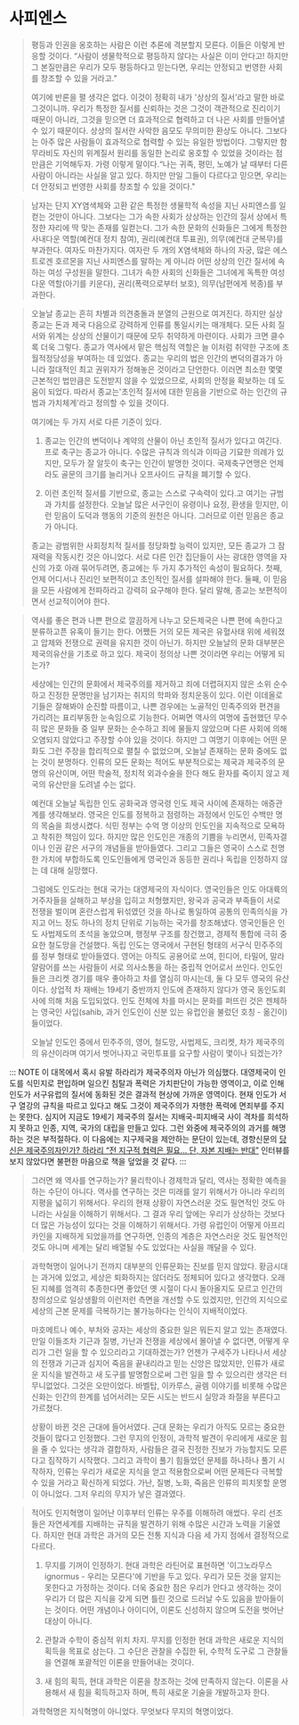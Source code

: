 # 사피엔스

> 평등과 인권을 옹호하는 사람은 이런 추론에 격분할지 모른다. 이들은 이렇게 반응할 것이다. “사람이 생물학적으로 평등하지 않다는 사실은 이미 안다고! 하지만 그 본질만큼은 우리가 모두 평등하다고 믿는다면, 우리는 안정되고 번영한 사회를 창조할 수 있을 거라고.”
>
> 여기에 반론을 펼 생각은 없다. 이것이 정확히 내가 '상상의 질서'라고 말한 바로 그것이니까. 우리가 특정한 질서를 신뢰하는 것은 그것이 객관적으로 진리이기 때문이 아니라, 그것을 믿으면 더 효과적으로 협력하고 더 나은 사회를 만들어낼 수 있기 때문이다. 상상의 질서란 사악한 음모도 무의미한 환상도 아니다. 그보다는 아주 많은 사람들이 효과적으로 협력할 수 있는 유일한 방법이다. 그렇지만 함무라비도 자신의 위계질서 원리를 동일한 논리로 옹호할 수 있었을 것이라는 점만큼은 기억해두자. 가령 이렇게 말이다.“나는 귀족, 평민, 노예가 날 때부터 다른 사람이 아니라는 사실을 알고 있다. 하지만 만일 그들이 다르다고 믿으면, 우리는 더 안정되고 번영한 사회를 창조할 수 있을 것이다."

> 남자는 단지 XY염색체와 고환 같은 특정한 생물학적 속성을 지닌 사피엔스를 일컫는 것만이 아니다. 그보다는 그가 속한 사회가 상상하는 인간의 질서 상에서 특정한 자리에 딱 맞는 존재를 일컫는다. 그가 속한 문화의 신화들은 그에게 특정한 사내다운 역할(예컨대 정치 참여), 권리(예컨대 투표권), 의무(예컨대 군복무)를 부과한다. 여자도 마찬가지다. 여자란 두 개의 X염색체와 하나의 자궁, 많은 에스트로겐 호르몬을 지닌 사피엔스를 말하는 게 아니라 어떤 상상의 인간 질서에 속하는 여성 구성원을 말한다. 그녀가 속한 사회의 신화들은 그녀에게 독특한 여성다운 역할(아기를 키운다), 권리(폭력으로부터 보호), 의무(남편에게 복종)를 부과한다.

> 오늘날 종교는 흔히 차별과 의견충돌과 분열의 근원으로 여겨진다. 하지만 실상 종교는 돈과 제국 다음으로 강력하게 인류를 통일시키는 매개체다. 모든 사회 질서와 위계는 상상의 산물이기 때문에 모두 취약하게 마련이다. 사회가 크면 클수록 더욱 그렇다. 종교가 역사에서 맡은 핵심적 역할은 늘 이처럼 취약한 구조에 초월적정당성을 부여하는 데 있었다. 종교는 우리의 법은 인간의 변덕의결과가 아니라 절대적인 최고 권위자가 정해놓은 것이라고 단언한다. 이러면 최소한 몇몇 근본적인 법만큼은 도전받지 않을 수 있었으므로, 사회의 안정을 확보하는 데 도움이 되었다. 따라서 종교는'초인적 질서에 대한 믿음을 기반으로 하는 인간의 규범과 가치체계'라고 정의할 수 있을 것이다.
>
> 여기에는 두 가지 서로 다른 기준이 있다.
>
> 1. 종교는 인간의 변덕이나 계약의 산물이 아닌 초인적 질서가 있다고 여긴다. 프로 축구는 종교가 아니다. 수많은 규칙과 의식과 이따금 기묘한 의례가 있지만, 모두가 잘 알듯이 축구는 인간이 발명한 것이다. 국제축구연맹은 언제라도 골문의 크기를 늘리거나 오프사이드 규칙을 폐기할 수 있다.
>
> 2. 이런 초인적 질서를 기반으로, 종교는 스스로 구속력이 있다.고 여기는 규범과 가치를 설정한다. 오늘날 많은 서구인이 유령이나 요정, 환생을 믿지만, 이런 믿음이 도덕과 행동의 기준의 원천은 아니다. 그러므로 이런 믿음은 종교가 아니다.
>
> 종교는 광범위한 사회정치적 질서를 정당화할 능력이 있지만, 모든 종교가 그 잠재력을 작동시킨 것은 아니었다. 서로 다른 인간 집단들이 사는 광대한 영역을 자신의 가호 아래 묶어두려면, 종교에는 두 가지 추가적인 속성이 필요하다. 첫째, 언제 어디서나 진리인 보편적이고 초인적인 질서를 설파해야 한다. 둘째, 이 믿음을 모든 사람에게 전파하라고 강력히 요구해야 한다. 달리 말해, 종교는 보편적이면서 선교적이어야 한다.

> 역사를 좋은 편과 나쁜 편으로 깔끔하게 나누고 모든제국은 나쁜 편에 속한다고 분류하고픈 유혹이 들기는 한다. 어쨌든 거의 모든 제국은 유혈사태 위에 세워졌고 압제와 전쟁으로 권력을 유지한 것이 아닌가. 하지만 오늘날의 문화 대부분은 제국의유산을 기초로 하고 있다. 제국이 정의상 나쁜 것이라면 우리는 어떻게 되는가?
>
> 세상에는 인간의 문화에서 제국주의를 제거하고 죄에 더렵혀지지 않은 소위 순수하고 진정한 문명만을 남기자는 취지의 학파와 정치운동이 있다. 이런 이데올로기들은 잘해봐야 순진할 따름이고, 나쁜 경우에는 노골적인 민족주의와 편견을 가리려는 표리부동한 눈속임으로 기능한다. 어쩌면 역사의 여명에 출현했던 무수히 많은 문화들 중 일부 문화는 순수하고 죄에 물들지 않았으며 다른 사회에 의해 오염되지 않았다고 주장할 수야 있을 것이다. 하지만 그 여명기 이후에는 어떤 문화도 그런 주장을 합리적으로 펼칠 수 없었으며, 오늘날 존재하는 문화 중에도 없는 것이 분명하다. 인류의 모든 문화는 적어도 부분적으로는 제국과 제국주의 문명의 유산이며, 어떤 학술적, 정치적 외과수술을 한다 해도 환자를 죽이지 않고 제국의 유산만을 도려낼 수는 없다.
>
> 예컨대 오늘날 독립한 인도 공화국과 영국령 인도 제국 사이에 존재하는 애증관계를 생각해보라. 영국은 인도를 정복하고 점령하는 과정에서 인도인 수백만 명의 목숨을 희생시켰다. 식민 정부는 수억 명 이상의 인도인을 지속적으로 모욕하고 착취한 책임이 있다. 하지만 많은 인도인은 개종의 기쁨을 누리면서, 민족자결이나 인권 같은 서구의 개념들을 받아들였다. 그리고 그들은 영국이 스스로 천명한 가치에 부합하도록 인도인들에게 영국인과 동등한 권리나 독립을 인정하지 않는 데 대해 실망했다.
>
> 그럼에도 인도라는 현대 국가는 대영제국의 자식이다. 영국인들은 인도 아대륙의 거주자들을 살해하고 부상을 입히고 처형했지만, 왕국과 공국과 부족들이 서로 전쟁을 벌이며 혼란스럽게 뒤섞였던 것을 하나로 통일하여 공통의 민족의식을 가지고 어느 정도 하나의 정치 단위로 기능하는 국가를 창조해냈다. 영국인들은 인도 사법제도의 초석을 놓았으며, 행정부 구조를 창건했고, 경제적 통합에 극히 중요한 철도망을 건설했다. 독립 인도는 영국에서 구현된 형태의 서구식 민주주의를 정부 형태로 받아들였다. 영어는 아직도 공용어로 쓰여, 힌디어, 타밀어, 말라얄람어를 쓰는 사람들이 서로 의사소통을 하는 중립적 언어로서 쓰인다. 인도인들은 크리켓 경기를 매우 좋아하고 차를 열심히 마시는데, 둘 다 모두 영국의 유산이다. 상업적 차 재배는 19세기 중반까지 인도에 존재하지 않다가 영국 동인도회사에 의해 처음 도입되었다. 인도 전체에 차를 마시는 문화를 퍼뜨린 것은 젠체하는 영국인 사입(sahib, 과거 인도인이 신분 있는 유럽인을 불렀던 호칭 - 옮긴이)들이었다.
>
> 오늘날 인도인 중에서 민주주의, 영어, 철도망, 사법제도, 크리켓, 차가 제국주의의 유산이라며 여기서 벗어나자고 국민투표를 요구할 사람이 몇이나 되겠는가?

::: NOTE
이 대목에서 혹시 유발 하라리가 제국주의자 아닌가 의심했다. 대영제국이 인도를 식민지로 편입하며 일으킨 침탈과 폭력은 가치판단이 가능한 영역이고, 이로 인해 인도가 서구유럽의 질서에 동화된 것은 결과적 현상에 가까운 영역이다. 현재 인도가 서구 열강의 규칙을 따르고 있다고 해도 그것이 제국주의가 자행한 폭력에 면죄부를 주지는 못한다. 심지어 지금도 19세기 제국주의 질서는 지배국-피지배국 사이 격차를 희석하지 못하고 인종, 지역, 국가의 대립을 만들고 있다. 그런 와중에 제국주의의 과거를 해명하는 것은 부적절하다. 이 다음에는 지구제국을 제안하는 문단이 있는데, 경향신문의 [당신은 제국주의자인가? 하라리 “전 지구적 협력은 필요... 단, 자본 지배는 반대”](https://www.khan.co.kr/culture/book/article/201707132203025) 인터뷰를 보지 않았다면 불편한 마음으로 책을 덮었을 것 같다. 
:::

> 그러면 왜 역사를 연구하는가? 물리학이나 경제학과 달리, 역사는 정확한 예측을 하는 수단이 아니다. 역사를 연구하는 것은 미래를 알기 위해서가 아니라 우리의 지평을 넓히기 위해서다. 우리의 현재 상황이 자연스러운 것도 필연적인 것도 아니라는 사실을 이해하기 위해서다. 그 결과 우리 앞에는 우리가 상상하는 것보다 더 많은 가능성이 있다는 것을 이해하기 위해서다. 가령 유럽인이 어떻게 아프리카인을 지배하게 되었을까를 연구하면, 인종의 계층은 자연스러운 것도 필연적인 것도 아니며 세계는 달리 배열될 수도 있었다는 사실을 깨달을 수 있다.

> 과학혁명이 일어나기 전까지 대부분의 인류문화는 진보를 믿지 않았다. 황금시대는 과거에 있었고, 세상은 퇴화하지는 않더라도 정체되어 있다고 생각했다. 오래된 지혜를 엄격히 추종한다면 좋았던 옛 시절이 다시 돌아올지도 모르고 인간의 창의성으로 일상생활의 이런저런 측면을 개선할 수도 있겠지만, 인간의 지식으로 세상의 근본 문제를 극복하기는 불가능하다는 인식이 지배적이었다.
>
> 마호메트나 예수, 부처와 공자는 세상의 중요한 일은 뭐든지 알고 있는 존재였다. 만일 이들조차 기근과 질병, 가난과 전쟁을 세상에서 몰아낼 수 없다면, 어떻게 우리가 그런 일을 할 수 있으리라고 기대하겠는가? 언젠가 구세주가 나타나서 세상의 전쟁과 기근과 심지어 죽음을 끝내리라고 믿는 신앙은 많았지만, 인류가 새로운 지식을 발견하고 새 도구를 발명함으로써 그런 일을 할 수 있으리란 생각은 터무니없었다. 그것은 오만이었다. 바벨탑, 이카루스, 골렘 이야기를 비롯해 수많은 신화는 인간의 한계를 넘어서려는 모든 시도는 반드시 실망과 좌절을 부른다고 가르쳤다.
>
> 상황이 바뀐 것은 근대에 들어서였다. 근대 문화는 우리가 아직도 모르는 중요한 것들이 많다고 인정했다. 그런 무지의 인정이, 과학적 발견이 우리에게 새로운 힘을 줄 수 있다는 생각과 결합하자, 사람들은 결국 진정한 진보가 가능할지도 모른다고 짐작하기 시작했다. 그리고 과학이 풀기 힘들었던 문제를 하나하나 풀기 시작하자, 인류는 우리가 새로운 지식을 얻고 적용함으로써 어떤 문제든다 극복할 수 있을 거라고 확신하게 되었다. 가난, 질병, 노화, 죽음은 인류의 피치못할 운명이 아니었다. 그저 우리의 무지가 낳은 결과였다.

> 적어도 인지혁명이 일어난 이후부터 인류는 우주를 이해하려 애썼다. 우리 선조들은 자연세계를 지배하는 규칙을 발견하기 위해 수많은 시간과 노력을 기울였다. 하지만 현대 과학은 과거의 모든 전통 지식과 다음 세 가지 점에서 결정적으로 다르다.
>
> 1. 무지를 기꺼이 인정하기. 현대 과학은 라틴어로 표현하면 '이그노라무스 ignormus - 우리는 모른다'에 기반을 두고 있다. 우리가 모든 것을 알지는 못한다고 가정하는 것이다. 더욱 중요한 점은 우리가 안다고 생각하는 것이 우리가 더 많은 지식을 갖게 되면 틀린 것으로 드러날 수도 있음을 받아들이는 것이다. 어떤 개념이나 아이디어, 이론도 신성하지 않으며 도전을 벗어난 대상이 아니다.
>
> 2. 관찰과 수학이 중심적 위치 차지. 무지를 인정한 현대 과학은 새로운 지식의 획득을 목표로 삼는다. 그 수단은 관찰을 수집한 뒤, 수학적 도구로 그 관찰들을 연결해 포괄적인 이론을 만들어내는 것이다.
>
> 3. 새 힘의 획득, 현대 과학은 이론을 창조하는 것에 만족하지 않는다. 이론을 사용해서 새 힘을 획득하고자 하며, 특히 새로운 기술을 개발하고자 한다.
>
> 과학혁명은 지식혁명이 아니었다. 무엇보다 무지의 혁명이었다.
